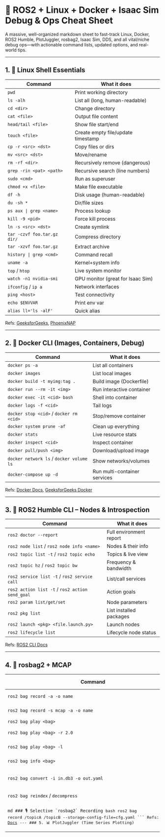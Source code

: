 # 🧠 ROS2 + Linux + Docker + Isaac Sim Debug & Ops Cheat Sheet

A massive, well-organized markdown sheet to fast-track Linux, Docker, ROS2 Humble, PlotJuggler, rosbag2, Isaac Sim, DDS, and all vital/niche debug ops—with actionable command lists, updated options, and real-world tips.

---

## 1. 🐧 Linux Shell Essentials

| Command | What it does |
|--------|---------------|
| `pwd` | Print working directory |
| `ls -alh` | List all (long, human-readable) |
| `cd <dir>` | Change directory |
| `cat <file>` | Output file content |
| `head/tail <file>` | Show file start/end |
| `touch <file>` | Create empty file/update timestamp |
| `cp -r <src> <dst>` | Copy files or dirs |
| `mv <src> <dst>` | Move/rename |
| `rm -rf <dir>` | Recursively remove (dangerous) |
| `grep -rin <pat> <path>` | Recursive search (line numbers) |
| `sudo <cmd>` | Run as superuser |
| `chmod +x <file>` | Make file executable |
| `df -h` | Disk usage (human-readable) |
| `du -sh *` | Dir/file sizes |
| `ps aux \| grep <name>` | Process lookup |
| `kill -9 <pid>` | Force kill process |
| `ln -s <src> <dst>` | Create symlink |
| `tar -czvf foo.tar.gz dir/` | Compress directory |
| `tar -xzvf foo.tar.gz` | Extract archive |
| `history \| grep <cmd>` | Command recall |
| `uname -a` | Kernel+system info |
| `top` / `htop` | Live system monitor |
| `watch -n1 nvidia-smi` | GPU monitor (great for Isaac Sim) |
| `ifconfig` / `ip a` | Network interfaces |
| `ping <host>` | Test connectivity |
| `echo $ENVVAR` | Print env var |
| `alias ll='ls -alF'` | Quick alias |

Refs: [GeeksforGeeks](https://www.geeksforgeeks.org), [PhoenixNAP](https://phoenixnap.com/kb/linux-commands)

---

## 2. 🐳 Docker CLI (Images, Containers, Debug)

| Command | What it does |
|--------|---------------|
| `docker ps -a` | List all containers |
| `docker images` | List local images |
| `docker build -t myimg:tag .` | Build image (Dockerfile) |
| `docker run --rm -it <img>` | Run interactive container |
| `docker exec -it <cid> bash` | Shell into container |
| `docker logs -f <cid>` | Tail logs |
| `docker stop <cid>` / `docker rm <cid>` | Stop/remove container |
| `docker system prune -af` | Clean up everything |
| `docker stats` | Live resource stats |
| `docker inspect <cid>` | Inspect container |
| `docker pull/push <img>` | Download/upload image |
| `docker network ls` / `docker volume ls` | Show networks/volumes |
| `docker-compose up -d` | Run multi-container services |

Refs: [Docker Docs](https://docs.docker.com/), [GeeksforGeeks Docker](https://www.geeksforgeeks.org/docker/)

---

## 3. 🤖 ROS2 Humble CLI – Nodes & Introspection

| Command | What it does |
|--------|---------------|
| `ros2 doctor --report` | Full environment report |
| `ros2 node list` / `ros2 node info <name>` | Nodes & their info |
| `ros2 topic list -t` / `ros2 topic echo` | Topics & live view |
| `ros2 topic hz` / `ros2 topic bw` | Frequency & bandwidth |
| `ros2 service list -t` / `ros2 service call` | List/call services |
| `ros2 action list -t` / `ros2 action send_goal` | Action goals |
| `ros2 param list/get/set` | Node parameters |
| `ros2 pkg list` | List installed packages |
| `ros2 launch <pkg> <file.launch.py>` | Launch nodes |
| `ros2 lifecycle list` | Lifecycle node status |

Refs: [ROS2 CLI Docs](https://docs.ros.org/en/rolling/How-To-Guides/Intro-to-ROS-2-CLI.html)

---

## 4. 🎥 rosbag2 + MCAP

| Command | What it does |
|--------|---------------|
| `ros2 bag record -a -o name` | Record all topics |
| `ros2 bag record -s mcap -a -o name` | Record to MCAP |
| `ros2 bag play <bag>` | Replay |
| `ros2 bag play <bag> -r 2.0` | Replay 2× speed |
| `ros2 bag play <bag> -l` | Loop playback |
| `ros2 bag info <bag>` | Show metadata |
| `ros2 bag convert -i in.db3 -o out.yaml` | Convert SQLite to MCAP |
| `ros2 bag reindex` / `decompress` | Recovery ops |
<pre lang="markdown"> ```md ### 🎙️ Selective `rosbag2` Recording ```bash ros2 bag record /topicA /topicB --storage-config-file=cfg.yaml ``` Refs: [rosbag2 Docs](https://docs.ros.org/en/rolling/Tutorials/Recording-And-Playing-Back-Data.html) --- ### 5. 📊 PlotJuggler (Time Series Plotting) | Command | What it does | |--------------------------------------------------------|------------------------------| | `sudo apt install ros-humble-plotjuggler-ros` | Install plugin | | `ros2 run plotjuggler plotjuggler` | Launch GUI | | `GUI > Streaming` | Subscribe to live topics | | `GUI > File > Open Rosbag2` | Plot offline | | `Mouse + keys` | Zoom, pan, undo, drag, plot | Refs: [PlotJuggler How-To](https://github.com/facontidavide/PlotJuggler) --- ### 6. 📡 DDS, Fast DDS, and Network Debugging | Command | What it does | |--------------------------------------------------|--------------------------| | `fastdds discovery -i 0` | Start discovery server | | `fastdds shm clean` | Clear shared memory | | `fastdds xml validate conf.xml` | Validate QoS settings | | `cyclonedds insight` | DDS graph | | `ddsperf` | DDS benchmarking | | `ROS_LOCALHOST_ONLY=1` | Local-only mode | | `export RMW_IMPLEMENTATION=rmw_fastrtps_cpp` | Change DDS vendor | | `export CYCLONEDDDS_URI=...` | Custom Cyclone config | Refs: [eProsima Fast DDS](https://fast-dds.docs.eprosima.com/en/latest/) --- ### 7. 🧪 NVIDIA Isaac Sim (Debug, Headless, Scripts) | Command | What it does | |---------------------------------------------|------------------------------| | `./isaac-sim.sh` | Launch GUI | | `--reset-user` | Reset configs | | `--no-window` | Headless | | `--ext-folder ~/my_exts` | Load extensions | | `--exec "open_stage.py <usd>"` | Open scene | | `clear_caches.sh` | Debug cache clear | | `./python.sh script.py` | Run Python directly | | `isaaclab.sh -s` | Isaac Lab helper | Refs: [Isaac Sim Docs](https://docs.omniverse.nvidia.com/isaacsim/latest/) --- ### 8. 🛠️ ROS2 Debugging & GDB | Command | What it does | |------------------------------------------------------------|---------------------------| | `colcon build --symlink-install` | Build w/ symlinks | | `colcon build --packages-select <pkg> ...` | Debug build | | `gdb --args <node>` | Classic GDB | | `ros2 run --prefix 'gdbserver localhost:3000'` | Remote GDB | | `ros2 trace -p` | LTTng trace | | `rqt_graph` | Node-topic graph | | `tf2_echo frame1 frame2` | View TF tree | | `colcon test --retest-until-fail 5` | Fuzz for flakiness | Refs: [ROS2 Debug Guide](https://docs.ros.org/en/rolling/How-To-Guides/Debugging-Guide.html) --- ### 9. 🧩 Niche But Powerful | Command | What it does | |---------------------------------------------------------|------------------------------| | `ros2 pkg executables <pkg>` | List all binaries | | `colcon graph --dot` | Build dependency graph | | `ros2 control list_hardware_interfaces` | Show hardware layers | | `ros2 daemon stop && ros2 daemon start` | Restart DDS daemon | --- ### 10. 💡 Practical One-Liners ```bash # Record + plot simultaneously ros2 bag record -o debug /odom & ros2 run plotjuggler plotjuggler # Replay MCAP bag inside Docker docker run --network host -v $(pwd):/data ros:humble ros2 bag play /data/bag.mcap # Headless Isaac Sim with renderer ./isaac-sim.sh --no-window --renderer rex --/app/file/isaac/port=8282 # Attach GDB to a ROS2 node ros2 run --prefix 'gdb -ex run --args' <package> <node> ``` ``` </pre>
